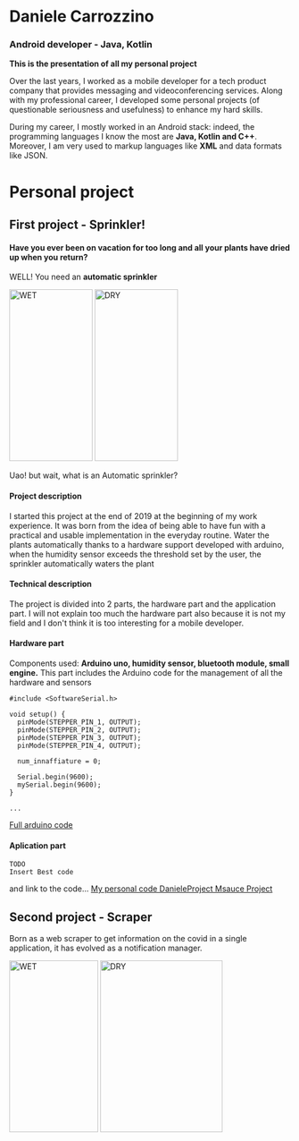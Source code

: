 <!---
carroch97/carroch97 is a ✨ special ✨ repository because its `README.md` (this file) appears on your GitHub profile.
You can click the Preview link to take a look at your changes.
--->

<h1>Daniele Carrozzino</h1>

<h3>Android developer - Java, Kotlin</h3>

<b>This is the presentation of all my personal project</b>

Over the last years, I worked as a mobile developer for a tech product company that provides messaging and videoconferencing services.
Along with my professional career, I developed some personal projects (of questionable seriousness and usefulness) to enhance my hard skills.

During my career, I mostly worked in an Android stack: indeed, the programming languages I know the most are <b>Java, Kotlin and C++</b>. Moreover, I am very used to markup languages like <b>XML</b> and data formats like JSON.

<h1>Personal project</h1>

<h2>First project - Sprinkler!</h2>

<h4>Have you ever been on vacation for too long and all your plants have dried up when you return?</h4>

WELL! You need an <b>automatic sprinkler</b>

<p>
<img src="https://user-images.githubusercontent.com/51740054/169001661-53c53d8e-6f5e-48bd-8a17-1e9388462ff3.jpg" width="148.8" height="307.2" title="WET">
<img src="https://user-images.githubusercontent.com/51740054/168990977-76850f6d-8770-4523-9633-7091405d5b20.jpg" width="148.8" height="307.2" title="DRY">
  </p>

Uao! but wait, what is an Automatic sprinkler?

<h4>Project description</h4>

I started this project at the end of 2019 at the beginning of my work experience.
It was born from the idea of being able to have fun with a practical and usable implementation in the everyday routine.
Water the plants automatically thanks to a hardware support developed with arduino, when the humidity sensor exceeds the threshold set by the user, the sprinkler automatically waters the plant

<h4>Technical description</h4>

The project is divided into 2 parts, the hardware part and the application part.
I will not explain too much the hardware part also because it is not my field and I don't think it is too interesting for a mobile developer.

<h4>Hardware part</h4>
  Components used: <b>Arduino uno, humidity sensor, bluetooth module, small engine.</b>
  This part includes the Arduino code for the management of all the hardware and sensors
  
  ```
  #include <SoftwareSerial.h> 
  
  void setup() { 
    pinMode(STEPPER_PIN_1, OUTPUT); 
    pinMode(STEPPER_PIN_2, OUTPUT); 
    pinMode(STEPPER_PIN_3, OUTPUT); 
    pinMode(STEPPER_PIN_4, OUTPUT); 

    num_innaffiature = 0; 

    Serial.begin(9600); 
    mySerial.begin(9600); 
  }
  
  ...
  ```
  
  [Full arduino code](https://github.com/DanieleCarrozzino/carroch97/blob/main/arduinoCode.txt)
  
  <h4>Aplication part</h4>
  
  ```
  TODO
  Insert Best code
  
  ```
  
  and link to the code... [My personal code DanieleProject Msauce Project](https://github.com/msauceproject)

<h2>Second project - Scraper</h2>

Born as a web scraper to get information on the covid in a single application, it has evolved as a notification manager.

<p>
<img src="https://user-images.githubusercontent.com/51740054/169076121-59b75152-1df7-4441-9dce-2f41be826adc.jpg" width="158.8" height="307.2" title="WET">
<img src="https://user-images.githubusercontent.com/51740054/169076176-e76339d3-2ccc-453c-8240-03fd1d0259e8.jpg" width="218.8" height="307.2" title="DRY">
  </p>



